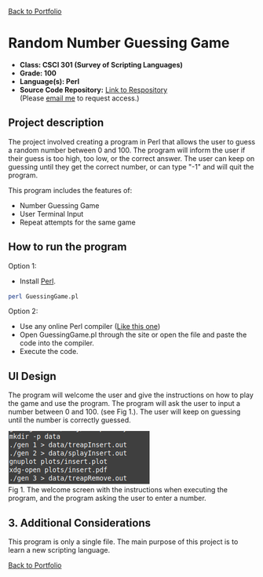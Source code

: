 [Back to Portfolio](./)

Random Number Guessing Game
===============

-   **Class: CSCI 301 (Survey of Scripting Languages)** 
-   **Grade: 100** 
-   **Language(s): Perl** 
-   **Source Code Repository:** [Link to Respository](https://github.com/AlexThomp1/BalancedBinaryTreeDisplay)  
    (Please [email me](mailto:amthompson1@csustudent.net?subject=GitHub%20Access) to request access.)

## Project description

The project involved creating a program in Perl that allows the user to guess a random number between 0 and 100. The program will inform the user if their guess is too high, too low, or the correct answer. The user can keep on guessing until they get the correct number, or can type "-1" and will quit the program.

This program includes the features of:
- Number Guessing Game
- User Terminal Input
- Repeat attempts for the same game

## How to run the program

Option 1:

- Install [Perl](https://www.perl.org/get.html).
```bash
perl GuessingGame.pl
```

Option 2:
- Use any online Perl compiler ([Like this one](https://www.tutorialspoint.com/execute_perl_online.php))
- Open GuessingGame.pl through the site or open the file and paste the code into the compiler.
- Execute the code.

## UI Design

The program will welcome the user and give the instructions on how to play the game and use the program. The program will ask the user to input a number between 0 and 100. (see Fig 1.). The user will keep on guessing until the number is correctly guessed.

![screenshot](images/project2/project2_terminal.png)  
Fig 1. The welcome screen with the instructions when executing the program, and the program asking the user to enter a number.

## 3. Additional Considerations

This program is only a single file. The main purpose of this project is to learn a new scripting language.

[Back to Portfolio](./)
